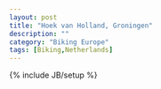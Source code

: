 ```yaml
---
layout: post
title: "Hoek van Holland, Groningen"
description: ""
category: "Biking Europe"
tags: [Biking,Netherlands]
---
```

{% include JB/setup %}
